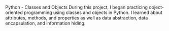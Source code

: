Python - Classes and Objects
During this project, I began practicing object-oriented programming using classes and objects in Python. I learned about attributes, methods, and properties as well as data abstraction, data encapsulation, and information hiding.

